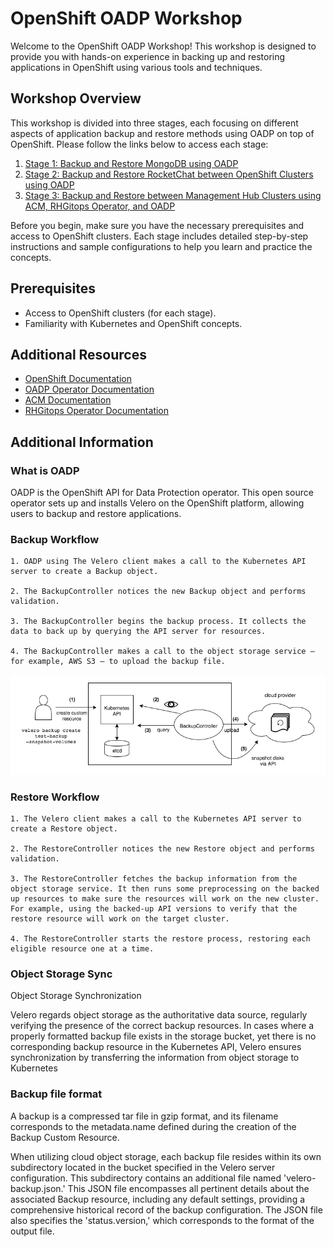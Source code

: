 # OpenShift OADP Workshop

Welcome to the OpenShift OADP Workshop! This workshop is designed to provide you with hands-on experience in backing up and restoring applications in OpenShift using various tools and techniques.

## Workshop Overview

This workshop is divided into three stages, each focusing on different aspects of application backup and restore methods using OADP on top of OpenShift. Please follow the links below to access each stage:

1. [Stage 1: Backup and Restore MongoDB using OADP](stage1/README.md)
2. [Stage 2: Backup and Restore RocketChat between OpenShift Clusters using OADP](stage2/README.md)
3. [Stage 3: Backup and Restore between Management Hub Clusters using ACM, RHGitops Operator, and OADP](stage3/README.md)

Before you begin, make sure you have the necessary prerequisites and access to OpenShift clusters. Each stage includes detailed step-by-step instructions and sample configurations to help you learn and practice the concepts.

## Prerequisites

- Access to OpenShift clusters (for each stage).
- Familiarity with Kubernetes and OpenShift concepts.

## Additional Resources

- [OpenShift Documentation](https://docs.openshift.com)
- [OADP Operator Documentation](https://docs.openshift.com/container-platform/4.12/backup_and_restore/application_backup_and_restore/oadp-intro.html)
- [ACM Documentation](https://access.redhat.com/documentation/en-us/red_hat_advanced_cluster_management_for_kubernetes/)
- [RHGitops Operator Documentation](https://docs.openshift.com/gitops/1.10/understanding_openshift_gitops/about-redhat-openshift-gitops.html)

## Additional Information

### What is OADP

OADP is the OpenShift API for Data Protection operator. This open source operator sets up and installs Velero on the OpenShift platform, allowing users to backup and restore applications.

### Backup Workflow 


    1. OADP using The Velero client makes a call to the Kubernetes API server to create a Backup object.

    2. The BackupController notices the new Backup object and performs validation.

    3. The BackupController begins the backup process. It collects the data to back up by querying the API server for resources.

    4. The BackupController makes a call to the object storage service – for example, AWS S3 – to upload the backup file.

![backup-process](images/backup-process.png)

### Restore Workflow



    1. The Velero client makes a call to the Kubernetes API server to create a Restore object.

    2. The RestoreController notices the new Restore object and performs validation.

    3. The RestoreController fetches the backup information from the object storage service. It then runs some preprocessing on the backed up resources to make sure the resources will work on the new cluster. For example, using the backed-up API versions to verify that the restore resource will work on the target cluster.

    4. The RestoreController starts the restore process, restoring each eligible resource one at a time.

### Object Storage Sync

Object Storage Synchronization

Velero regards object storage as the authoritative data source, regularly verifying the presence of the correct backup resources. In cases where a properly formatted backup file exists in the storage bucket, yet there is no corresponding backup resource in the Kubernetes API, Velero ensures synchronization by transferring the information from object storage to Kubernetes

### Backup file format

A backup is a compressed tar file in gzip format, and its filename corresponds to the metadata.name defined during the creation of the Backup Custom Resource.

When utilizing cloud object storage, each backup file resides within its own subdirectory located in the bucket specified in the Velero server configuration. This subdirectory contains an additional file named 'velero-backup.json.' This JSON file encompasses all pertinent details about the associated Backup resource, including any default settings, providing a comprehensive historical record of the backup configuration. The JSON file also specifies the 'status.version,' which corresponds to the format of the output file.




